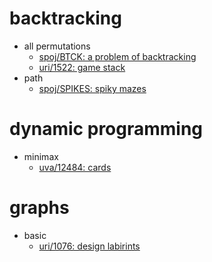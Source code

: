 # backtracking
- all permutations
	- [spoj/BTCK: a problem of backtracking](https://vjudge.net/problem/spoj-BTCK)
	- [uri/1522: game stack](https://www.urionlinejudge.com.br/judge/problems/view/1522)
- path
	- [spoj/SPIKES: spiky mazes](https://vjudge.net/problem/spoj-SPIKES)
# dynamic programming
- minimax
	- [uva/12484: cards](https://vjudge.net/problem/uva-12484)
# graphs
- basic
	- [uri/1076: design labirints](https://www.urionlinejudge.com.br/judge/problems/view/1076)
